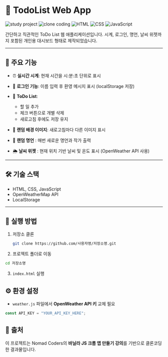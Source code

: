 # 🌟 TodoList Web App

![study project](https://img.shields.io/badge/Project-Study-blue)
![clone coding](https://img.shields.io/badge/Clone-NomadCoders-orange)
![HTML](https://img.shields.io/badge/HTML5-E34F26?logo=html5&logoColor=white)
![CSS](https://img.shields.io/badge/CSS3-1572B6?logo=css3&logoColor=white)
![JavaScript](https://img.shields.io/badge/JavaScript-ES6+-yellow?logo=javascript&logoColor=black)

간단하고 직관적인 ToDo List 웹 애플리케이션입니다.
시계, 로그인, 명언, 날씨 위젯까지 포함된 개인용 대시보드 형태로 제작되었습니다.

---

## 📌 주요 기능

- ⏰ **실시간 시계**: 현재 시간을 시:분:초 단위로 표시

- 🙋 **로그인 기능**: 이름 입력 후 환영 메시지 표시 (localStorage 저장)

- 📝 **ToDo List**:

  - 할 일 추가
  - 체크 버튼으로 개별 삭제
  - 새로고침 후에도 저장 유지

- 🌈 **랜덤 배경 이미지**: 새로고침마다 다른 이미지 표시

- 💬 **랜덤 명언** : 매번 새로운 명언과 작가 출력

- 🌦 **날씨 위젯** : 현재 위치 기반 날씨 및 온도 표시 (OpenWeather API 사용)

---

## 🛠 기술 스택
- HTML, CSS, JavaScript  
- OpenWeatherMap API  
- LocalStorage

---

## 🚀 실행 방법

1. 저장소 클론
   ```bash
   git clone https://github.com/사용자명/저장소명.git
   ```

2. 프로젝트 폴더로 이동
```bash
cd 저장소명
```

3. `index.html` 실행

## ⚙️ 환경 설정
- `weather.js` 파일에서 **OpenWeather API 키** 교체 필요
```javascript
const API_KEY = "YOUR_API_KEY_HERE";
```

## 📜 출처
이 프로젝트는 Nomad Coders의 **바닐라 JS 크롬 앱 만들기 강의**를 기반으로 클론코딩한 결과물입니다.

